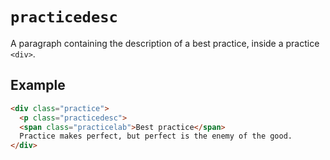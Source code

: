 # `practicedesc`

A paragraph containing the description of a best practice, inside a practice `<div>`. 

## Example 

```HTML
<div class="practice">
  <p class="practicedesc">
  <span class="practicelab">Best practice</span>
  Practice makes perfect, but perfect is the enemy of the good.
</div>
```
